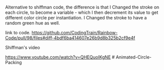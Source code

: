 

Alternative to shiffman code, the difference is that I Changed the stroke on each circle, to become a variable - which I then decrement its value to get different color circle per instantiation.
I Changed the stroke to have a random green hue as well.

link to code.
https://github.com/CodingTrain/Rainbow-Code/pull/98/files#diff-4bdf6ba414607e26b9d8b325b2cf9e4f

Shiffman's video 

https://www.youtube.com/watch?v=QHEQuoIKgNE
#   A n i m a t e d - C i r c l e - P a c k i n g  
 